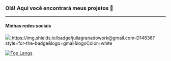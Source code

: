 ### Olá! Aqui você encontrará meus projetos 👋
------------------------------------------
#### Minhas redes sociais
<a href="https://www.instagram.com/gferri.com_" alt="Instagram" target="_blank">
  <img src="https://img.shields.io/badge/-Instagram-DF0174?style=for-the-badge&labelColor=DF0174&logo=instagram&logoColor=white&link=https://www.instagram.com/gferri.com_">
</a>
https://img.shields.io/badge/juliagranadowork@gmail.com-D14836?style=for-the-badge&logo=gmail&logoColor=white

[![Top Langs](https://github-readme-stats.vercel.app/api/top-langs/?username=gferri-projects)](https://github.com/anuraghazra/github-readme-stats)








<!--
**gferri-projects/gferri-projects** is a ✨ _special_ ✨ repository because its `README.md` (this file) appears on your GitHub profile.

Here are some ideas to get you started:

- 🔭 I’m currently working on ...
- 🌱 I’m currently learning ...
- 👯 I’m looking to collaborate on ...
- 🤔 I’m looking for help with ...
- 💬 Ask me about ...
- 📫 How to reach me: ...
- 😄 Pronouns: ...
- ⚡ Fun fact: ...
-->
